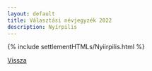 ```yaml
---
layout: default
title: Választási névjegyzék 2022
description: Nyírpilis
---
```


{% include settlementHTMLs/Nyiirpilis.html %}

[Vissza](../)